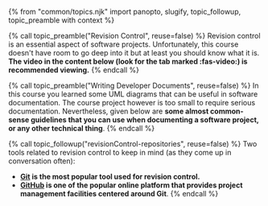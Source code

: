 {% from "common/topics.njk" import panopto, slugify, topic_followup, topic_preamble with context %}

{% call topic_preamble("Revision Control", reuse=false) %}
Revision control is an essential aspect of software projects. Unfortunately, this course doesn't have room to go deep into it but at least you should know what it is. **The video in the content below (look for the tab marked <span class="text-primary">:fas-video:</span>) is recommended viewing.**
{% endcall %}
<!-- ---------------------------------------------------------------------------- -->
{% call topic_preamble("Writing Developer Documents", reuse=false) %}
In this course you learned some UML diagrams that can be useful in software documentation. The course project however is too small to require serious documentation. Nevertheless, given below are **some almost common-sense guidelines that you can use when documenting a software project, or any other technical thing**.
{% endcall %}
<!-- ---------------------------------------------------------------------------- -->
{% call topic_followup("revisionControl-repositories", reuse=false) %}
Two tools related to revision control to keep in mind (as they come up in conversation often):
* **[Git](https://git-scm.com/) is the most popular tool used for revision control.**
* **[GitHub](https://github.com) is one of the popular online platform that provides project management facilities centered around Git**.
{% endcall %}
<!-- ---------------------------------------------------------------------------- -->
